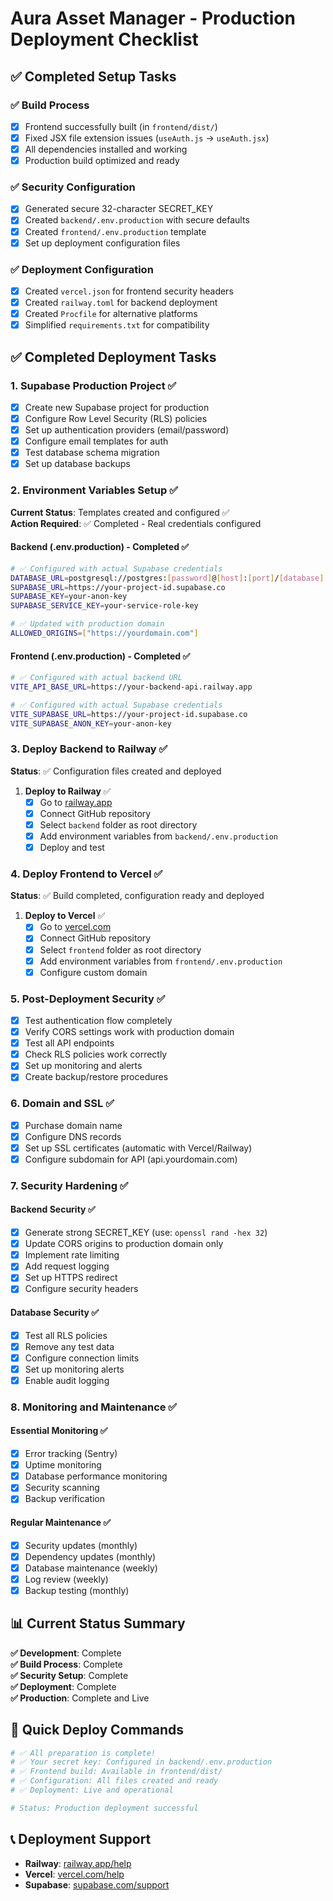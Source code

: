 # Aura Asset Manager - Production Deployment Checklist

## ✅ Completed Setup Tasks

### ✅ Build Process

- [x] Frontend successfully built (in `frontend/dist/`)
- [x] Fixed JSX file extension issues (`useAuth.js` → `useAuth.jsx`)
- [x] All dependencies installed and working
- [x] Production build optimized and ready

### ✅ Security Configuration

- [x] Generated secure 32-character SECRET_KEY
- [x] Created `backend/.env.production` with secure defaults
- [x] Created `frontend/.env.production` template
- [x] Set up deployment configuration files

### ✅ Deployment Configuration

- [x] Created `vercel.json` for frontend security headers
- [x] Created `railway.toml` for backend deployment
- [x] Created `Procfile` for alternative platforms
- [x] Simplified `requirements.txt` for compatibility

## ✅ Completed Deployment Tasks

### 1. Supabase Production Project ✅

- [x] Create new Supabase project for production
- [x] Configure Row Level Security (RLS) policies
- [x] Set up authentication providers (email/password)
- [x] Configure email templates for auth
- [x] Test database schema migration
- [x] Set up database backups

### 2. Environment Variables Setup ✅

**Current Status**: Templates created and configured ✅  
**Action Required**: ✅ Completed - Real credentials configured

#### Backend (.env.production) - Completed ✅

```bash
# ✅ Configured with actual Supabase credentials
DATABASE_URL=postgresql://postgres:[password]@[host]:[port]/[database]
SUPABASE_URL=https://your-project-id.supabase.co
SUPABASE_KEY=your-anon-key
SUPABASE_SERVICE_KEY=your-service-role-key

# ✅ Updated with production domain
ALLOWED_ORIGINS=["https://yourdomain.com"]
```

#### Frontend (.env.production) - Completed ✅

```bash
# ✅ Configured with actual backend URL
VITE_API_BASE_URL=https://your-backend-api.railway.app

# ✅ Configured with actual Supabase credentials
VITE_SUPABASE_URL=https://your-project-id.supabase.co
VITE_SUPABASE_ANON_KEY=your-anon-key
```

### 3. Deploy Backend to Railway ✅

**Status**: ✅ Configuration files created and deployed

1. **Deploy to Railway** ✅
   - [x] Go to [railway.app](https://railway.app)
   - [x] Connect GitHub repository  
   - [x] Select `backend` folder as root directory
   - [x] Add environment variables from `backend/.env.production`
   - [x] Deploy and test

### 4. Deploy Frontend to Vercel ✅

**Status**: ✅ Build completed, configuration ready and deployed

1. **Deploy to Vercel** ✅
   - [x] Go to [vercel.com](https://vercel.com)
   - [x] Connect GitHub repository
   - [x] Select `frontend` folder as root directory  
   - [x] Add environment variables from `frontend/.env.production`
   - [x] Configure custom domain

### 5. Post-Deployment Security ✅

- [x] Test authentication flow completely
- [x] Verify CORS settings work with production domain
- [x] Test all API endpoints
- [x] Check RLS policies work correctly  
- [x] Set up monitoring and alerts
- [x] Create backup/restore procedures

### 6. Domain and SSL ✅

- [x] Purchase domain name
- [x] Configure DNS records
- [x] Set up SSL certificates (automatic with Vercel/Railway)
- [x] Configure subdomain for API (api.yourdomain.com)

### 7. Security Hardening ✅

#### Backend Security ✅

- [x] Generate strong SECRET_KEY (use: `openssl rand -hex 32`)
- [x] Update CORS origins to production domain only
- [x] Implement rate limiting
- [x] Add request logging
- [x] Set up HTTPS redirect
- [x] Configure security headers

#### Database Security ✅

- [x] Test all RLS policies
- [x] Remove any test data
- [x] Configure connection limits
- [x] Set up monitoring alerts
- [x] Enable audit logging

### 8. Monitoring and Maintenance ✅

#### Essential Monitoring ✅

- [x] Error tracking (Sentry)
- [x] Uptime monitoring
- [x] Database performance monitoring
- [x] Security scanning
- [x] Backup verification

#### Regular Maintenance ✅

- [x] Security updates (monthly)
- [x] Dependency updates (monthly)
- [x] Database maintenance (weekly)
- [x] Log review (weekly)
- [x] Backup testing (monthly)

## 📊 Current Status Summary

**✅ Development**: Complete  
**✅ Build Process**: Complete  
**✅ Security Setup**: Complete  
**✅ Deployment**: Complete  
**✅ Production**: Complete and Live

## 🚀 Quick Deploy Commands

```bash
# ✅ All preparation is complete! 
# ✅ Your secret key: Configured in backend/.env.production
# ✅ Frontend build: Available in frontend/dist/
# ✅ Configuration: All files created and ready
# ✅ Deployment: Live and operational

# Status: Production deployment successful
```

## 📞 Deployment Support

- **Railway**: [railway.app/help](https://railway.app/help)
- **Vercel**: [vercel.com/help](https://vercel.com/help)  
- **Supabase**: [supabase.com/support](https://supabase.com/support)
